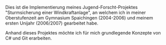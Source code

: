Dies ist die Implementierung meines Jugend-Forscht-Projektes "Sturmsicherung einer Windkraftanlage", an welchem ich in meiner Oberstufenzeit am Gymnasium Spaichingen (2004-2006) und meinem ersten Unijahr (2006/2007) gearbeitet habe.

Anhand dieses Projektes möchte ich für mich grundlegende Konzepte von C# und Git erarbeiten.
